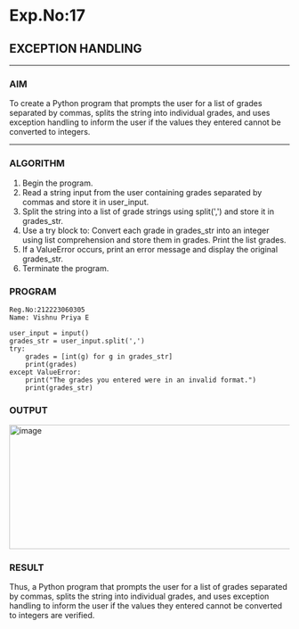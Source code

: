 # Exp.No:17  
## EXCEPTION HANDLING

---

### AIM  
To create a Python program that prompts the user for a list of grades separated by commas, splits the string into individual grades, and uses exception handling to inform the user if the values they entered cannot be converted to integers.

---

### ALGORITHM

1. Begin the program.  
2. Read a string input from the user containing grades separated by commas and store it in user_input.
3. Split the string into a list of grade strings using split(',') and store it in grades_str.
4. Use a try block to:
       Convert each grade in grades_str into an integer using list comprehension and store them in grades.
       Print the list grades.
5. If a ValueError occurs, print an error message and display the original grades_str.
6. Terminate the program.

### PROGRAM
```
Reg.No:212223060305
Name: Vishnu Priya E

user_input = input()
grades_str = user_input.split(',')
try:
    grades = [int(g) for g in grades_str]
    print(grades)
except ValueError:
    print("The grades you entered were in an invalid format.")
    print(grades_str)
```
### OUTPUT
<img width="1133" height="223" alt="image" src="https://github.com/user-attachments/assets/4f3b473e-5d81-482e-b5fd-fe0818105a45" />

### RESULT
Thus, a Python program that prompts the user for a list of grades separated by commas, splits the string into individual grades, and uses exception handling to inform the user if the values they entered cannot be converted to integers are verified.
